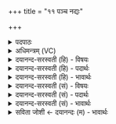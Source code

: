 +++
title = "११ पञ्च नद्यः"

+++
<details><summary>पदपाठः</summary>

पञ्च॑। न॒द्यः᳕। सर॑स्वतीम्। अपि॑। य॒न्ति॒। सस्रो॑तस॒ इति॒ सऽस्रो॑तसः। सर॑स्वती। तु। प॒ञ्च॒धा। सा। उँ॒ इत्यूँ॑। दे॒शे। अ॒भ॒व॒त्। स॒रित्। ११।
</details>

<details><summary>अधिमन्त्रम् (VC)</summary>

- सरस्वती देवता
- गृत्समद ऋषिः
- निचृदनुष्टुप्
- गान्धारः
</details>

<details><summary>दयानन्द-सरस्वती (हि) - विषयः</summary>

फिर उसी विषय को अगले मन्त्र में कहा है ॥
</details>

<details><summary>दयानन्द-सरस्वती (हि) - पदार्थः</summary>

पदार्थान्वयभाषाः -  मनुष्यों को चाहिये कि (सस्रोतसः) एक मन रूप प्रवाहोंवाली (पञ्च) पाँच (नद्यः) नदी के तुल्य प्रवाहरूप ज्ञानेन्द्रियों की वृत्ति, जिस (सरस्वतीम्) प्रशस्त विज्ञानयुक्त वाणी को (अपि, यन्ति) प्राप्त होती हैं (सा, उ) वह भी (सरित्) चलनेवाली (सरस्वती) वाणी (देशे) अपने निवासस्थान में (पञ्चधा) पाँच ज्ञानेन्द्रियों के शब्दादि पाँच विषयों का प्रतिपादन करने से पाँच प्रकार की (तु) ही (अभवत्) होती है, ऐसा जानें ॥११ ॥
</details>

<details><summary>दयानन्द-सरस्वती (हि) - भावार्थः</summary>

भावार्थभाषाः -  इस मन्त्र में वाचकलुप्तोपमालङ्कार है। मनुष्यों को चाहिये कि जो वाणी पाँच शब्दादि विषयों के आश्रित हुई नदी के तुल्य प्रवाहयुक्त वर्त्तमान है, उसको जानके यथावत् प्रचार कर मधुर और श्लक्ष्ण प्रयुक्त करें ॥११ ॥
</details>

<details><summary>दयानन्द-सरस्वती (सं) - विषयः</summary>

पुनस्तमेव विषयमाह ॥
</details>

<details><summary>दयानन्द-सरस्वती (सं) - पदार्थः</summary>

पदार्थान्वयभाषाः -  मनुष्यैः सस्रोतसः पञ्च नद्यः यां सरस्वतीमपि यन्ति, सा उ सरित् सरस्वती देशे पञ्चधा त्वभवदिति विज्ञेया ॥११ ॥
</details>

<details><summary>दयानन्द-सरस्वती (सं) - भावार्थः</summary>

भावार्थभाषाः -  अत्र वाचकलुप्तोपमालङ्कारः। मनुष्यैर्या वाणी पञ्चशब्दादिविषयाश्रिता सरिद्वर्त्तते, तां विज्ञाय यथावत् प्रसार्य मधुरा श्लक्ष्णा प्रयोक्तव्या ॥
</details>

<details><summary>सविता जोशी ← दयानन्दः (म) - भावार्थः</summary>

भावार्थभाषाः -  या मंत्रात वाचकलुप्तोपमालंकार आहे. जी वाणी पाच शब्द इत्यादी विषयांच्या आश्रित राहून नदीप्रमाणे प्रवाहयुक्त असते. पंचज्ञानेंद्रियांचे शब्दादी पाच विषयांचे प्रतिपादनही तिच्यामुळे होते हे जाणून माणसांनी तिचा यथायोग्य व मधुरतेने उपयोग करावा.
</details>